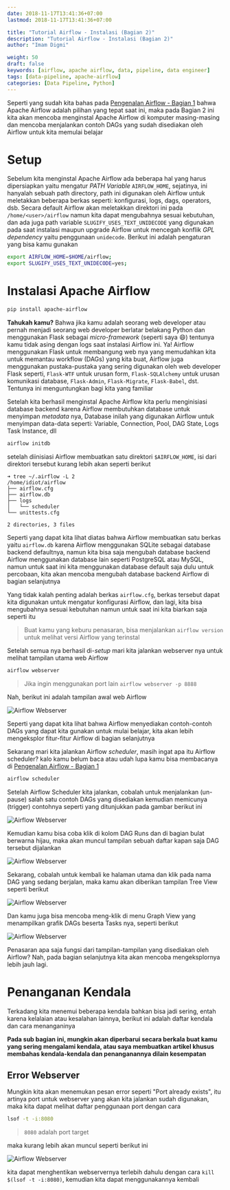 ```yaml
---
date: 2018-11-17T13:41:36+07:00
lastmod: 2018-11-17T13:41:36+07:00

title: "Tutorial Airflow - Instalasi (Bagian 2)"
description: "Tutorial Airflow - Instalasi (Bagian 2)"
author: "Imam Digmi"

weight: 50
draft: false
keywords: [airflow, apache airflow, data, pipeline, data engineer]
tags: [data-pipeline, apache-airflow]
categories: [Data Pipeline, Python]
---
```


Seperti yang sudah kita bahas pada [Pengenalan Airflow - Bagian 1](/post/tutorial-airflow-part-1) bahwa Apache Airflow adalah pilihan yang tepat saat ini, maka pada Bagian 2 ini kita akan mencoba menginstal Apache Airflow di komputer masing-masing dan mencoba menjalankan contoh DAGs yang sudah disediakan oleh Airflow untuk kita memulai belajar

<!--more-->

# Setup
Sebelum kita menginstal Apache Airflow ada beberapa hal yang harus dipersiapkan yaitu mengatur _PATH Variable_ `AIRFLOW_HOME`, sejatinya, ini hanyalah sebuah path directory, path ini digunakan oleh Airflow untuk meletakkan beberapa berkas seperti: konfigurasi, logs, dags, operators, dsb. Secara default Airflow akan meletakkan direktori ini pada `/home/<user>/airflow` namun kita dapat mengubahnya sesuai kebutuhan, dan ada juga path variable `SLUGIFY_USES_TEXT_UNIDECODE` yang digunakan pada saat instalasi maupun upgrade Airflow untuk mencegah konflik _GPL dependency_ yaitu penggunaan `unidecode`. Berikut ini adalah pengaturan yang bisa kamu gunakan

```sh
export AIRFLOW_HOME=$HOME/airflow;
export SLUGIFY_USES_TEXT_UNIDECODE=yes;
```

# Instalasi Apache Airflow
```sh
pip install apache-airflow
```

**Tahukah kamu?** Bahwa jika kamu adalah seorang web developer atau pernah menjadi seorang web developer berlatar belakang Python dan menggunakan Flask sebagai _micro-framework_ (seperti saya :smile:) tentunya kamu tidak asing dengan logs saat instalasi Airflow ini. Ya! Airflow menggunakan Flask untuk membangung web nya yang memudahkan kita untuk memantau workflow (DAGs) yang kita buat, Airflow juga menggunakan pustaka-pustaka yang sering digunakan oleh web developer Flask seperti, `Flask-WTF` untuk urusan form, `Flask-SQLAlchemy` untuk urusan komunikasi database, `Flask-Admin`, `Flask-Migrate`, `Flask-Babel`, dst. Tentunya ini menguntungkan bagi kita yang familiar

Setelah kita berhasil menginstal Apache Airflow kita perlu menginisiasi database backend karena Airflow membutuhkan database untuk menyimpan _metadata_ nya, Database inilah yang digunakan Airflow untuk menyimpan data-data seperti: Variable, Connection, Pool, DAG State, Logs Task Instance, dll

```sh
airflow initdb
```

setelah diinisiasi Airflow membuatkan satu direktori `$AIRFLOW_HOME`, isi dari direktori tersebut kurang lebih akan seperti berikut

```
➜ tree ~/.airflow -L 2
/home/idiot/airflow
├── airflow.cfg
├── airflow.db
├── logs
│   └── scheduler
└── unittests.cfg

2 directories, 3 files
```

Seperti yang dapat kita lihat diatas bahwa Airflow membuatkan satu berkas yaitu `airflow.db` karena Airflow menggunakan SQLite sebagai database backend defaultnya, namun kita bisa saja mengubah database backend Airflow menggunakan database lain seperti PostgreSQL atau MySQL, namun untuk saat ini kita menggunakan database default saja dulu untuk percobaan, kita akan mencoba mengubah database backend Airflow di bagian selanjutnya

Yang tidak kalah penting adalah berkas `airflow.cfg`, berkas tersebut dapat kita digunakan untuk mengatur konfigurasi Airflow, dan lagi, kita bisa mengubahnya sesuai kebutuhan namun untuk saat ini kita biarkan saja seperti itu

> Buat kamu yang keburu penasaran, bisa menjalankan `airflow version` untuk melihat versi Airflow yang terinstal

Setelah semua nya berhasil di-_setup_ mari kita jalankan webserver nya untuk melihat tampilan utama web Airflow

```sh
airflow webserver
```

> Jika ingin menggunakan port lain `airflow webserver -p 8888`

Nah, berikut ini adalah tampilan awal web Airflow

![Airflow Webserver](/images/tutorial-airflow/part-2-1.png)

Seperti yang dapat kita lihat bahwa Airflow menyediakan contoh-contoh DAGs yang dapat kita gunakan untuk mulai belajar, kita akan lebih mengeksplor fitur-fitur Airflow di bagian selanjutnya

Sekarang mari kita jalankan Airflow _scheduler_, masih ingat apa itu Airflow scheduler? kalo kamu belum baca atau udah lupa kamu bisa membacanya di [Pengenalan Airflow - Bagian 1](/post/tutorial-airflow-part-1)

```sh
airflow scheduler
```

Setelah Airflow Scheduler kita jalankan, cobalah untuk menjalankan (un-pause) salah satu contoh DAGs yang disediakan kemudian memicunya (trigger) contohnya seperti yang ditunjukkan pada gambar berikut ini

![Airflow Webserver](/images/tutorial-airflow/part-2-2.png)

Kemudian kamu bisa coba klik di kolom DAG Runs dan di bagian bulat berwarna hijau, maka akan muncul tampilan sebuah daftar kapan saja DAG tersebut dijalankan

![Airflow Webserver](/images/tutorial-airflow/part-2-3.png)

Sekarang, cobalah untuk kembali ke halaman utama dan klik pada nama DAG yang sedang berjalan, maka kamu akan diberikan tampilan Tree View seperti berikut

![Airflow Webserver](/images/tutorial-airflow/part-2-4.png)

Dan kamu juga bisa mencoba meng-klik di menu Graph View yang menampilkan grafik DAGs beserta Tasks nya, seperti berikut

![Airflow Webserver](/images/tutorial-airflow/part-2-5.png)

Penasaran apa saja fungsi dari tampilan-tampilan yang disediakan oleh Airflow? Nah, pada bagian selanjutnya kita akan mencoba mengeksplornya lebih jauh lagi.

# Penanganan Kendala
Terkadang kita menemui beberapa kendala bahkan bisa jadi sering, entah karena kelalaian atau kesalahan lainnya, berikut ini adalah daftar kendala dan cara menanganinya

**Pada sub bagian ini, mungkin akan diperbarui secara berkala buat kamu yang sering mengalami kendala, atau saya membuatkan artikel khusus membahas kendala-kendala dan penanganannya dilain kesempatan**

## Error Webserver
Mungkin kita akan menemukan pesan error seperti "Port already exists", itu artinya port untuk webserver yang akan kita jalankan sudah digunakan, maka kita dapat melihat daftar penggunaan port dengan cara

```sh
lsof -t -i:8080
```

> `8080` adalah port target

maka kurang lebih akan muncul seperti berikut ini

![Airflow Webserver](/images/tutorial-airflow/part-2-6.png)


kita dapat menghentikan webservernya terlebih dahulu dengan cara `kill $(lsof -t -i:8080)`, kemudian kita dapat menggunakannya kembali

